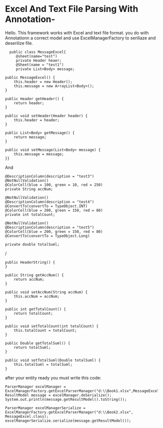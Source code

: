 # Excel And Text File Parsing With Annotation-
  Hello. This framework works with Excel and text file format. you do with Annotationn a correct model  and use ExcelManagerFactory to seriliaze and deserilize file.




      public class MessageExcel{
         @sheet(name="test")
         private Header heaer;
         @Sheet(name = "test1")
         private List<Body> message;

    public MessageExcel() {
        this.header = new Header();
        this.message = new ArrayList<Body>();
    }

    public Header getHeader() {
        return header;
    }

    public void setHeader(Header header) {
        this.header = header;
    }

    public List<Body> getMessage() {
        return message;
    }

    public void setMessage(List<Body> message) {
        this.message = message;
    }}
And

    @DescriptionColumn(description = "test3")
    @NotNullValidation()
    @ColorCell(blue = 100, green = 10, red = 250)
    private String accNum;

    @NotNullValidation()
    @DescriptionColumn(description = "test4")
    @ConvertTo(convertTo = TypeObject.INT)
    @ColorCell(blue = 200, green = 150, red = 80)
    private int totalCount;

    @NotNullValidation()
    @DescriptionColumn(description = "test5")
    @ColorCell(blue = 200, green = 150, red = 80)
    @ConvertTo(convertTo = TypeObject.Long)

    private double totalSuml;

/

    public HeaderString() {
    }

    public String getAccNum() {
        return accNum;
    }

    public void setAccNum(String accNum) {
        this.accNum = accNum;
    }

    public int getTotalCount() {
        return totalCount;
    }

    public void setTotalCount(int totalCount) {
        this.totalCount = totalCount;
    }

    public Double getTotalSuml() {
        return totalSuml;
    }

    public void setTotalSuml(Double totalSuml) {
        this.totalSuml = totalSuml;
    }

after your entity ready you must write this code:

    ParserManager excelManager = ExcelManagerFactory.getExcelParserManager("d:\\Book1.xlsx",MessageExcel.class);
    ResultModel message = excelManager.deSerialize();
    System.out.println(message.getResultModel().toString());

    ParserManager excelManagerSerialize = ExcelManagerFactory.getExcelParserManager("d:\\Book2.xlsx", MessageExcel.class);
    excelManagerSerialize.serialize(message.getResultModel());
    
   
    
